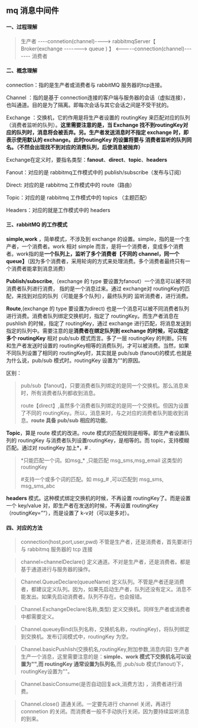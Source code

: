 ## mq 消息中间件

#### 一、过程理解

> 生产者  ----connetion(channel)---->   rabbitmqServer【  Broker(exchange  ------->  queue  ) 】 <-----connection(channel)-------     消费者

#### 二、概念理解

connection：指的是生产者或消费者与 rabbitMQ 服务器的tcp连接。

Channel ：指的是基于 connection连接的客户端与服务器的会话（虚拟连接），也叫通道。目的是为了隔离。即每次会话与其它会话之间是不受干扰的。

Exchange ：交换机，它的作用是将生产者设置的 routingKey 来匹配对应的队列（消费者监听的队列）。**这里需要注意的是，当 Exchange 找不到routingKey对应的队列时，消息将会被丢弃。另。生产者发送消息时不指定 exchange 时，即表示使用默认的 exchange。此时routingKey 的设置将要与 消费者监听的队列同名。（不然会出现找不到对应的消费队列，后使消息被抛弃）**

Exchange在定义时，要指名类型：**fanout**、**direct**、**topic**、**headers**

Fanout：对应的是 rabbitmq工作模式中的 publish/subscribe（发布与订阅）

Direct:    对应的是 rabbitmq 工作模式中的 route（路由）

Topic：对应的是 rabbitmq 工作模式中的 topics （主题匹配）

Headers：对应的就是工作模式中的 headers




#### 三、rabbitMQ  的工作模式

**simple,work** ，简单模式，不涉及到 exchange 的设置。simple，指的是一个生产者，一个消费者。work 相对 simple 而言，是将一个消费者，变成多个消费者。work指的是**一个队列上，监听了多个消费者【不同的 channel，同一个 queue】**（因为多个消费者，采用轮询的方式来处理消费。多个消费者最终只有一个消费者能拿到消息消费）

**Publish/subscribe**,（exchange 的 type 要设置为fanout）一个消息可以被不同消费者队列进行消费， 指的是一个消息过来。通过 exchange对 routingKey的匹配，来找到对应的队列（可能是多个队列），最终队列的 监听消费者，进行消费。

**Route**,(exchange 的 type 要设置为direct) 也是一个消息可以被不同消费者队列进行消费。消费者队列绑定交换机时，指定了 routingKey。而生产者消息在 pushlish 的时候，指定了 routingKey，通过 exchange 进行匹配，将消息发送到指定的队列中。需要注意的是**消费者在绑定队列到 exchange 的时候，可以指定多个 routingKey**   相对 pub/sub 模式而言。多了一层 routingKey 的判断。只有和生产者发送时设置的 routingKey相等的消费队列，才可以被消费。当然，如果不同队列设置了相同的 routingKey时，其实就是 pub/sub (fanout)的模式.也就是为什么说，pub/sub 模式时。routingKey 设置为""的原因。

   区别：

> pub/sub【fanout】，只要消费者队列绑定的是同一个交换机。那么消息来时，所有消费者队列都收到消息。
>
> route【direct】,虽然多个消费者队列绑定的是同一个交换机。但因为设置了不同的 routingKey。所以，消息来时，与之对应的消费者队列能收到消息。**route 具备 pub/sub 相应的功能**。

  **Topic**，算是 route 模式的改进。route 模式的匹配规则是相等。即生产者设置队列的 routingKey 与消费者队列设置routingKey，是相等的。而 topic，支持模糊匹配。通过对 routingKey 加上*，# .

> *只能匹配一个词。如msg_\*  ,只能匹配 msg_sms,msg_email 这类型的 routingKey
>
> \#支持一个或多个词的匹配。如 msg_\#  ,可以匹配到 msg_sms, msg_sms_abc



**headers**  模式。这种模式绑定交换机的时候，不再设置 routingKey了。而是设置一个 key/value 对，即生产者在发送的时候，不再设置 routingKey（routingKey=”“），而是设置了 k-v对（可以是多对）。



#### 四、对应的方法

> connection(host,port,user,pwd)  不管是生产者，还是消费者，首先要进行与 rabbitmq 服务器的 tcp 连接

>  channel=channelDeclare()    定义通道。不对是生产者，还是消费者。都是基于通道进行与服务器的操作。

> Channel.QueueDeclare(queueName)  定义队列。不管是产者还是消费者，都建议定义队列。因为，如果先启动生产者，队列还没有定义。消息不能发出。如果先启动消费者。队列不存在。也会报错。

>Channel.ExchangeDeclare(名称,类型)  定义交换机。同样生产者或消费者中都需要定义。

> Channel.queueyBind(队列名称，交换机名称，routingKey)，将队列绑定到交换机。发布订阅模式中，routingKey 为空。

> Channel.basicPushlish(交换机名,routingKey,附加参数,消息内容)  生产者 生产一个消息，这里需要注意的是：**simple、work 模式下交换机名可以设置为"",而 routingKey 通常设置为队列名**,而  ,pub/sub 模式(fanout)下，routingKey设置为""。

> Channel.basicConsume(是否自动回复ack,消费方法) ，消费者进行消费。

> Channel.close()  道通关闭。一定要先进行 channel 关闭，再进行 connnetion 的关闭。而消费者一般不手动执行关闭，因为要持续监听消息的到来。

